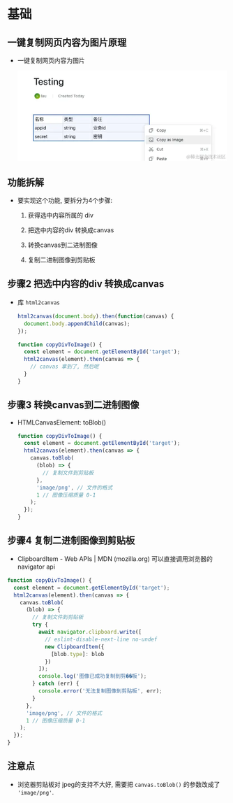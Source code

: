 # 基础

## 一键复制网页内容为图片原理

+ 一键复制网页内容为图片

  ![alt text](复制网页内容为图片.png)

## 功能拆解

+ 要实现这个功能, 要拆分为4个步骤:

  1. 获得选中内容所属的 div

  2. 把选中内容的div 转换成canvas

  3. 转换canvas到二进制图像

  4. 复制二进制图像到剪贴板


## 步骤2 把选中内容的div 转换成canvas

+ 库 `html2canvas`

  ```js
  html2canvas(document.body).then(function(canvas) {
    document.body.appendChild(canvas);
  });
  ```

  ```js
  function copyDivToImage() {
    const element = document.getElementById('target');
    html2canvas(element).then(canvas => {
      // canvas 拿到了, 然后呢
    }
  }
  ```

## 步骤3 转换canvas到二进制图像

+ HTMLCanvasElement: toBlob()

  ```js
  function copyDivToImage() {
    const element = document.getElementById('target');
    html2canvas(element).then(canvas => {
      canvas.toBlob(
        (blob) => {
          // 复制文件到剪贴板
        },
        'image/png', // 文件的格式
        1 // 图像压缩质量 0-1
      );
    });
  }
  ```

## 步骤4 复制二进制图像到剪贴板

+  ClipboardItem - Web APIs | MDN (mozilla.org) 可以直接调用浏览器的 navigator api

  ```js
  function copyDivToImage() {
    const element = document.getElementById('target');
    html2canvas(element).then(canvas => {
      canvas.toBlob(
        (blob) => {
          // 复制文件到剪贴板
          try {
            await navigator.clipboard.write([
              // eslint-disable-next-line no-undef
              new ClipboardItem({
                [blob.type]: blob
              })
            ]);
            console.log('图像已成功复制到剪��板');
          } catch (err) {
            console.error('无法复制图像到剪贴板', err);
          }
        },
        'image/png', // 文件的格式
        1 // 图像压缩质量 0-1
      );
    });
  }
  ```

## 注意点

+ 浏览器剪贴板对 jpeg的支持不大好, 需要把 `canvas.toBlob()` 的参数改成了 `'image/png'`.

